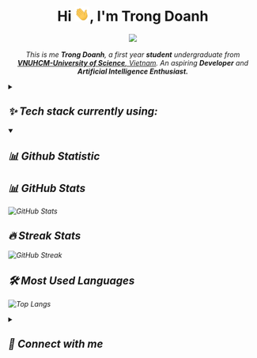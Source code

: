 <h1 align="center">Hi <img src="https://raw.githubusercontent.com/ABSphreak/ABSphreak/master/gifs/Hi.gif" width="30px">, I'm Trong Doanh</h1>
<p align="center">
  <a href="https://github.com/Ratheshan03/readme-typing-svg"><img src="https://readme-typing-svg.herokuapp.com?lines=Ho+Chi+Minh+University+Of+Science;Honors+Program;Faculty+of+Information+Technology;&center=true&width=500&height=50"></a>
</p>

<p align="center">
  <em>
    This is me <b>Trong Doanh</b>, a first year <b>student</b> undergraduate from <a href="https://www.fit.hcmus.edu.vn/en/"> <b>VNUHCM-University of Science</b>, Vietnam</a>.
    An aspiring <b>Developer</b>&nbsp;and <b> Artificial Intelligence Enthusiast.</b> 
  <br>
</p>

<details>
<summary>
  <h2>
  ✨ Tech stack currently using:
  </h2>
</summary>
<code><a href="https://www.python.org/" target="_blank"><img height="30" src="https://www.vectorlogo.zone/logos/python/python-icon.svg"></a></code>
<code><a href="https://www.javascript.com/" target="_blank"><img height="30" src="https://raw.githubusercontent.com/devicons/devicon/master/icons/javascript/javascript-plain.svg"></a></code>
<code><a href="https://nextjs.org/" target="_blank"><img height="30" src="https://cdn.worldvectorlogo.com/logos/c-1.svg"></a></code>
<code><a href="https://nextjs.org/" target="_blank"><img height="30" src="https://cdn.worldvectorlogo.com/logos/c.svg"></a></code>
<code><a href="https://www.w3schools.com/html/" target="_blank"><img height="30" src="https://www.vectorlogo.zone/logos/w3_html5/w3_html5-icon.svg"></a></code>
<code><a href="https://www.w3schools.com/css/" target="_blank"><img height="30" src="https://raw.githubusercontent.com/devicons/devicon/master/icons/css3/css3-original.svg"></a></code>
<code><a href="https://git-scm.com/" target="_blank"><img height="30" src="https://www.vectorlogo.zone/logos/git-scm/git-scm-icon.svg"></a></code>
<code><a href="https://colab.research.google.com/" target="_blank"><img height="30" src="https://colab.research.google.com/img/colab_favicon_256px.png"></a></code>
  
</details>

<details open="" >
<summary>
  <h2>
  📊 Github Statistic
  </h2>
</summary>
<div> 
  
## 📊 GitHub Stats
![GitHub Stats](https://github-readme-stats.vercel.app/api?username=NgTrongDoanh&show_icons=true&count_private=true&include_all_commits=true&theme=tokyonight)

## 🔥 Streak Stats
![GitHub Streak](https://github-readme-streak-stats.herokuapp.com/?user=NgTrongDoanh&theme=tokyonight)

## 🛠 Most Used Languages
![Top Langs](https://github-readme-stats.vercel.app/api/top-langs/?username=NgTrongDoanh&layout=compact&theme=tokyonight)

</div>
</details>
<details>
<summary>
  <h2>
🤝 Connect with me
  </h2>
</summary>

  </hr>
  <a href="https://www.linkedin.com/in/ratheshan-sathiyamoorthy-3aa2891b9/">
   <img align="left" alt="| Linkedin" width="24px" src="https://www.vectorlogo.zone/logos/linkedin/linkedin-icon.svg" />
  </a>
  <a href="mailto:lionratheshan@gmail.com">
    <img align="left" alt="| Gmail" width="26px" src="https://www.vectorlogo.zone/logos/gmail/gmail-icon.svg" />
  </a>
  <a href="https://twitter.com/Ratheshan_03">
    <img align="left" alt="| Twitter" width="26px" src="https://www.vectorlogo.zone/logos/twitter/twitter-official.svg" />
  </a>
  <a href="https://www.instagram.com/ratheshan_03/">
    <img align="left" alt=" | Instagram" width="24px" src="https://www.vectorlogo.zone/logos/instagram/instagram-icon.svg" />
  </a>
   <a href="https://www.facebook.com/profile.php?id=100003874786181">
    <img align="left" alt="| Facebook" width="26px" src="https://www.vectorlogo.zone/logos/facebook/facebook-tile.svg" />
  </a>
   <a href="https://github.com/Ratheshan03">
    <img align="left" alt="| Github" width="26px" src="https://www.vectorlogo.zone/logos/github/github-tile.svg" />
  </a>
  <br>
</details>

